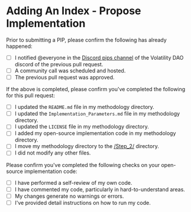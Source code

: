 # Adding An Index - Propose Implementation

Prior to submitting a PIP, please confirm the following has already happened:

- [ ] I notified @everyone in the [Discord pips channel](https://discord.com/channels/807306992389062668/904816574215635025) of the Volatility DAO discord of the previous pull request.
- [ ] A community call was scheduled and hosted.
- [ ] The previous pull request was approved.

If the above is completed, please confirm you've completed the following for this pull request:

- [ ] I updated the `README.md` file in my methodology directory.
- [ ] I updated the `Implementation_Parameters.md` file in my methodology directory.
- [ ] I updated the `LICENSE` file in my methodology directory.
- [ ] I added my open-source implementation code in my methodology directory.
- [ ] I move my methodology directory to the [/Step_2/](Step_2) directory.
- [ ] I did not modify any other files.

Please confirm you've completed the following checks on your open-source implementation code:
- [ ] I have performed a self-review of my own code.
- [ ] I have commented my code, particularly in hard-to-understand areas.
- [ ] My changes generate no warnings or errors.
- [ ] I've provided detail instructions on how to run my code.